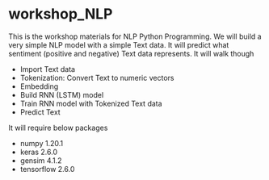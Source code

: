 # workshop_NLP
This is the workshop materials for NLP Python Programming. 
We will build a very simple NLP model with a simple Text data. 
It will predict what sentiment (positive and negative) Text data represents. 
It will walk though
  - Import Text data
  - Tokenization: Convert Text to numeric vectors
  - Embedding
  - Build RNN (LSTM) model
  - Train RNN model with Tokenized Text data
  - Predict Text 

It will require below packages
- numpy 1.20.1
- keras 2.6.0
- gensim 4.1.2
- tensorflow 2.6.0


